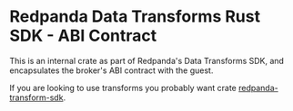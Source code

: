 # Redpanda Data Transforms Rust SDK - ABI Contract

This is an internal crate as part of Redpanda's Data Transforms SDK, and encapsulates the broker's ABI contract with the guest.

If you are looking to use transforms you probably want crate [redpanda-transform-sdk](https://crates.io/crates/redpanda-transform-sdk).
